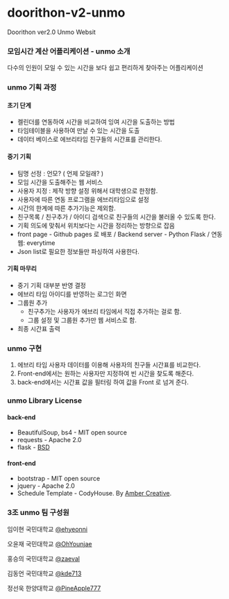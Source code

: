 # doorithon-v2-unmo
Doorithon ver2.0  Unmo Websit
### 모임시간 계산 어플리케이션  - unmo 소개

다수의 인원이 모일 수 있는 시간을 보다 쉽고 편리하게 찾아주는 어플리케이션

### unmo 기획 과정

#### 초기 단계

- 켈린더를 연동하여 시간을 비교하여 잉여 시간을 도출하는 방법
- 타임테이블을 사용하여 만날 수 있는 시간을 도출
- 데이터 베이스로 에브리타임 친구들의 시간표를 관리한다.

#### 중기 기획

- 팀명 선정 : 언모? ( 언제 모일래? )
- 모임 시간을 도출해주는 웹 서비스
- 사용자 지정 : 제작 방향 설정 위해서 대학생으로 한정함.
- 사용자에 따른 연동 프로그램을 에브리타임으로 설정
- 시간의 한계에 따른 추가기능은 제외함.
- 친구목록 / 친구추가 / 아이디 검색으로 친구들의 시간을 불러올 수 있도록 한다.
- 기획 의도에 맞춰서 위치보다는 시간을 정리하는 방향으로 잡음
- front page - Github pages 로 배포 / Backend server - Python Flask / 연동 웹: everytime
- Json list로 필요한 정보들만 파싱하여 사용한다.

#### 기획 마무리

- 중기 기획 대부분 반영 결정
- 에브리 타임 아이디를 반영하는 로그인 화면
- 그룹원 추가 
  - 친구추가는 사용자가 에브리 타임에서 직접 추가하는 걸로 함.
  - 그룹 설정 및 그룹원 추가만 웹 서비스로 함.
- 최종 시간표 출력

### unmo 구현
 1. 에브리 타임 사용자 데이터를 이용해 사용자의 친구들 시간표를 비교한다.
 2. Front-end에서는 원하는 사용자만 지정하여 빈 시간을 찾도록 해준다.
 3. back-end에서는 시간표 값을 필터링 하여 값을 Front 로 넘겨 준다.
### unmo Library License

#### back-end

- BeautifulSoup, bs4 - MIT open source
- requests - Apache 2.0
- flask - [BSD](http://flask.pocoo.org/docs/0.12/license/)

#### front-end

- bootstrap - MIT open source
- jquery - Apache 2.0
- Schedule Template - CodyHouse. By [Amber Creative](http://ambercreative.co/).

### 3조 unmo 팀 구성원

임이현 국민대학교 [@ehyeonni](https://github.com/ehyeonni)

오윤재 국민대학교 [@OhYounjae](https://github.com/OhYounjae)

홍승의 국민대학교 [@zaeval](https://github.com/zaeval)

김동언 국민대학교 [@kde713](https://github.com/kde713)

정선욱 한양대학교 [@PineApple777](https://github.com/PineApple777)